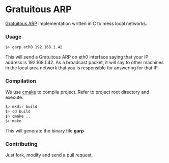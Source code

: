 # Gratuitous ARP

[Gratuitous ARP](https://wiki.wireshark.org/Gratuitous_ARP) implementation written in C to mess local networks.

### Usage
```bash
$> garp eth0 192.168.1.42
```

This will send a Gratuitous ARP on eth0 interface saying that your IP address is 192.168.1.42.
As a broadcast packet, it will say to other machines in the local area network that you is responsible for answering for that IP.

### Compilation
We use [cmake](https://cmake.org/) to compile project.
Refer to project root directory and execute:

```bash
$> mkdir build
$> cd build
$> cmake ..
$> make
```
This will generate the binary file **garp**

### Contributing

Just fork, modify and send a pull request.

